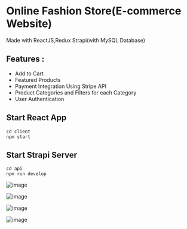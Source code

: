 # Online Fashion Store(E-commerce Website)
Made with ReactJS,Redux Strapi(with MySQL Database)

## Features :
- Add to Cart
- Featured Products
- Payment Integration Using Stripe API
- Product Categories and Filters for each Category
- User Authentication

## Start React App
`cd client`  
`npm start`

## Start Strapi Server
`cd api`  
`npm run develop`

![image](https://github.com/AmanB-2003/shop-website/assets/90694309/d9244b01-abd2-4844-a992-efd2b8ba1ca6)

![image](https://github.com/AmanB-2003/shop-website/assets/90694309/c35d6fc0-e270-4bf0-b58b-2e8c93153a91)

![image](https://github.com/AmanB-2003/shop-website/assets/90694309/aad1e97d-200b-4b11-a73e-28f6cf8ef6a0)


![image](https://github.com/AmanB-2003/shop-website/assets/90694309/c94d4a7f-600b-4952-8e1b-0ef9a2ff67cb)

